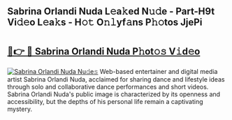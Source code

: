 ## Sabrina Orlandi Nuda L𝚎a𝚔ed N𝚞𝚍e - Part-H9t Vi𝚍𝚎o L𝚎a𝚔s - H𝚘𝚝 O𝚗𝚕yf𝚊ns P𝚑𝚘tos JjePi

# <h2><a href="http://kfcvbq1.oniu.top/?m=Sabrina+Orlandi+Nuda">🔗👉 🔴 Sabrina Orlandi Nuda P𝚑ot𝚘𝚜 V𝚒d𝚎o</a></h2>

[![Sabrina Orlandi Nuda Nu𝚍e𝚜](https://i.imgur.com/0qMVB7G.gif)](http://kfcvbq1.oniu.top/?m=Sabrina+Orlandi+Nuda)
Web-based entertainer and digital media artist Sabrina Orlandi Nuda, acclaimed for sharing dance and lifestyle ideas through solo and collaborative dance performances and short videos. Sabrina Orlandi Nuda's public image is characterized by its openness and accessibility, but the depths of his personal life remain a captivating mystery.  
